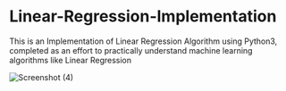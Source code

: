 # Linear-Regression-Implementation
This is an Implementation of Linear Regression Algorithm using Python3, completed as an effort to practically understand machine learning algorithms like Linear Regression 

![Screenshot (4)](https://user-images.githubusercontent.com/51130135/147755237-c342efb7-14c1-4292-841f-7ce2bccb5fc0.png)
